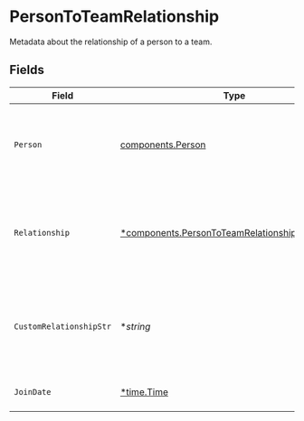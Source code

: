 # PersonToTeamRelationship

Metadata about the relationship of a person to a team.


## Fields

| Field                                                                                                               | Type                                                                                                                | Required                                                                                                            | Description                                                                                                         | Example                                                                                                             |
| ------------------------------------------------------------------------------------------------------------------- | ------------------------------------------------------------------------------------------------------------------- | ------------------------------------------------------------------------------------------------------------------- | ------------------------------------------------------------------------------------------------------------------- | ------------------------------------------------------------------------------------------------------------------- |
| `Person`                                                                                                            | [components.Person](../../models/components/person.md)                                                              | :heavy_check_mark:                                                                                                  | N/A                                                                                                                 | {<br/>"name": "George Clooney",<br/>"obfuscatedId": "abc123"<br/>}                                                  |
| `Relationship`                                                                                                      | [*components.PersonToTeamRelationshipRelationship](../../models/components/persontoteamrelationshiprelationship.md) | :heavy_minus_sign:                                                                                                  | The team member's relationship to the team. This defaults to MEMBER if not set.                                     |                                                                                                                     |
| `CustomRelationshipStr`                                                                                             | **string*                                                                                                           | :heavy_minus_sign:                                                                                                  | Displayed name for the relationship if relationship is set to `OTHER`.                                              |                                                                                                                     |
| `JoinDate`                                                                                                          | [*time.Time](https://pkg.go.dev/time#Time)                                                                          | :heavy_minus_sign:                                                                                                  | The team member's start date                                                                                        |                                                                                                                     |